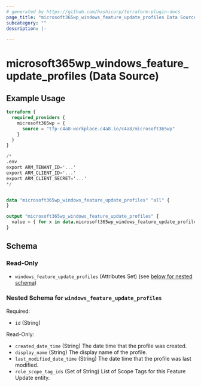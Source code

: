 ```yaml
---
# generated by https://github.com/hashicorp/terraform-plugin-docs
page_title: "microsoft365wp_windows_feature_update_profiles Data Source - microsoft365wp"
subcategory: ""
description: |-
  
---
```


# microsoft365wp_windows_feature_update_profiles (Data Source)



## Example Usage

```terraform
terraform {
  required_providers {
    microsoft365wp = {
      source = "tfp-c4a8-workplace.c4a8.io/c4a8/microsoft365wp"
    }
  }
}

/*
.env
export ARM_TENANT_ID='...'
export ARM_CLIENT_ID='...'
export ARM_CLIENT_SECRET='...'
*/


data "microsoft365wp_windows_feature_update_profiles" "all" {
}

output "microsoft365wp_windows_feature_update_profiles" {
  value = { for x in data.microsoft365wp_windows_feature_update_profiles.all.windows_feature_update_profiles : x.id => x }
}
```

<!-- schema generated by tfplugindocs -->
## Schema

### Read-Only

- `windows_feature_update_profiles` (Attributes Set) (see [below for nested schema](#nestedatt--windows_feature_update_profiles))

<a id="nestedatt--windows_feature_update_profiles"></a>
### Nested Schema for `windows_feature_update_profiles`

Required:

- `id` (String)

Read-Only:

- `created_date_time` (String) The date time that the profile was created.
- `display_name` (String) The display name of the profile.
- `last_modified_date_time` (String) The date time that the profile was last modified.
- `role_scope_tag_ids` (Set of String) List of Scope Tags for this Feature Update entity.


